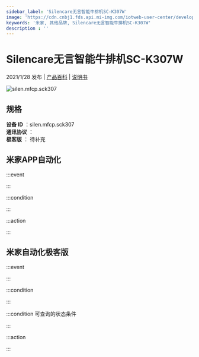 ```yaml
---
sidebar_label: 'Silencare无言智能牛排机SC-K307W'
image: 'https://cdn.cnbj1.fds.api.mi-img.com/iotweb-user-center/developer_1679048938679aFvY4XcI.png?GalaxyAccessKeyId=AKVGLQWBOVIRQ3XLEW&Expires=9223372036854775807&Signature=jHif/8bMK6LwT1h7RLrY2hbRcr4='
keywords: '米家, 其他品牌, Silencare无言智能牛排机SC-K307W'
description : ''
---
```

# Silencare无言智能牛排机SC-K307W

2021/1/28 发布 | [产品百科](https://home.mi.com/webapp/content/baike/product/index.html?model=silen.mfcp.sck307/) | [说明书](https://home.mi.com/views/introduction.html?model=silen.mfcp.sck307&region=cn)

![silen.mfcp.sck307](https://cdn.cnbj1.fds.api.mi-img.com/iotweb-user-center/developer_1679048938679aFvY4XcI.png?GalaxyAccessKeyId=AKVGLQWBOVIRQ3XLEW&Expires=9223372036854775807&Signature=jHif/8bMK6LwT1h7RLrY2hbRcr4=)

## 规格  
> 
**设备 ID** ：silen.mfcp.sck307  
**通讯协议** ：  
**极客版**  ： 待补充 


## 米家APP自动化  

:::event  

:::

:::condition  

:::

:::action   

:::

## 米家自动化极客版  

:::event  

:::

:::condition  

:::

:::condition 可查询的状态条件  

:::

:::action  

:::

        
